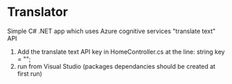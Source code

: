 # Translator
Simple C# .NET app which uses Azure cognitive services "translate text" API <br/>

1. Add the translate text API key in HomeController.cs at the line: string key = "<place Translator Text API Key>";<br/>
2. run from Visual Studio (packages dependancies should be created at first run)